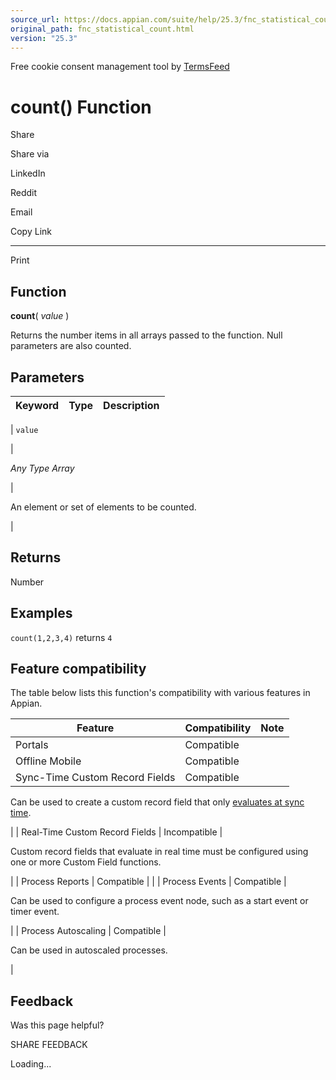 ```yaml
---
source_url: https://docs.appian.com/suite/help/25.3/fnc_statistical_count.html
original_path: fnc_statistical_count.html
version: "25.3"
---
```


Free cookie consent management tool by [TermsFeed](https://www.termsfeed.com/)

# count() Function

Share

Share via

LinkedIn

Reddit

Email

Copy Link

* * *

Print

## Function

**count**( _value_ )

Returns the number items in all arrays passed to the function. Null parameters are also counted.

## Parameters

| Keyword | Type | Description |
| --- | --- | --- |
|
`value`

 |

_Any Type Array_

 |

An element or set of elements to be counted.

 |

## Returns

Number

## Examples

`count(1,2,3,4)` returns `4`

## Feature compatibility

The table below lists this function's compatibility with various features in Appian.

| Feature | Compatibility | Note |
| --- | --- | --- |
| Portals | Compatible |  |
| Offline Mobile | Compatible |  |
| Sync-Time Custom Record Fields | Compatible |
Can be used to create a custom record field that only [evaluates at sync time](custom-record-fields.html#prodlink-sync-time-evaluations).

 |
| Real-Time Custom Record Fields | Incompatible |

Custom record fields that evaluate in real time must be configured using one or more Custom Field functions.

 |
| Process Reports | Compatible |  |
| Process Events | Compatible |

Can be used to configure a process event node, such as a start event or timer event.

 |
| Process Autoscaling | Compatible |

Can be used in autoscaled processes.

 |

## Feedback

Was this page helpful?

SHARE FEEDBACK

Loading...
